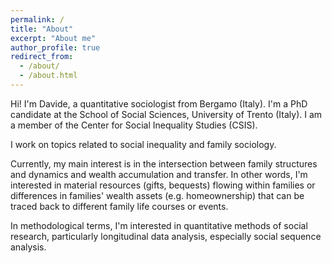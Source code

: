 ```yaml
---
permalink: /
title: "About"
excerpt: "About me"
author_profile: true
redirect_from: 
  - /about/
  - /about.html
---
```


Hi! I'm Davide, a quantitative sociologist from Bergamo (Italy). I'm a PhD candidate at the School of Social Sciences, University of Trento (Italy). I am a member of the Center for Social Inequality Studies (CSIS). 

I work on topics related to social inequality and family sociology. 

Currently, my main interest is in the intersection between family structures and dynamics and wealth accumulation and transfer. In other words, I'm interested in material resources (gifts, bequests) flowing within families or differences in families' wealth assets (e.g. homeownership) that can be traced back to different family life courses or events.

In methodological terms, I'm interested in quantitative methods of social research, particularly longitudinal data analysis, especially social sequence analysis.



